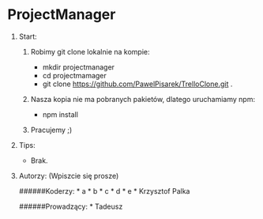 # ProjectManager


1. Start:
	1. Robimy git clone lokalnie na kompie:
		* mkdir projectmanager
		* cd projectmamager
		* git clone https://github.com/PawelPisarek/TrelloClone.git .

	2. Nasza kopia nie ma pobranych pakietów, dlatego uruchamiamy npm:
		* npm install

	3. Pracujemy ;)

2. Tips:
	* Brak.

3. Autorzy: (Wpiszcie się prosze)
	
	######Koderzy:
		* a
		* b
		* c
		* d
		* e
		* Krzysztof Palka

	######Prowadzący:
		* Tadeusz 
		
